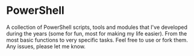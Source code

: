 # PowerShell
A collection of PowerShell scripts, tools and modules that I've developed during the years (some for fun, most for making my life easier). From the most basic functions to very specific tasks.
Feel free to use or fork them. 
Any issues, please let me know.
